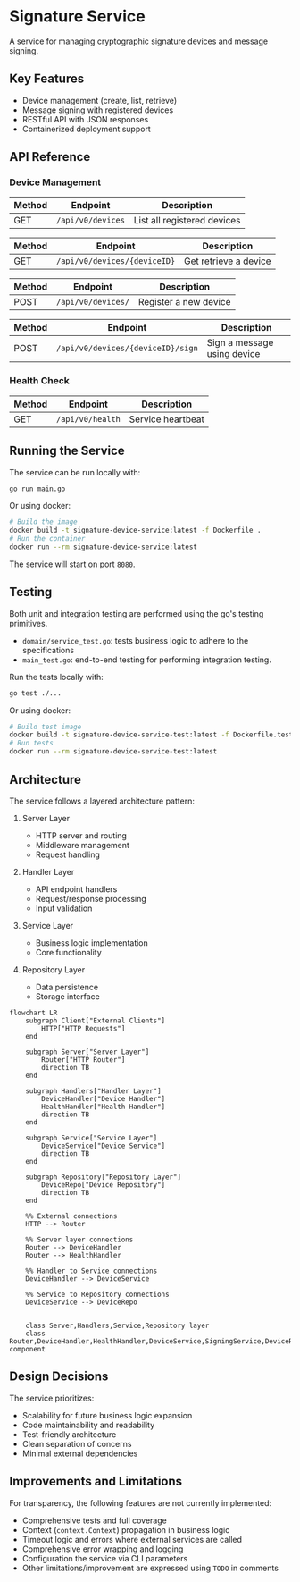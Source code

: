 # Signature Service

A service for managing cryptographic signature devices and message signing.

## Key Features
- Device management (create, list, retrieve)
- Message signing with registered devices
- RESTful API with JSON responses
- Containerized deployment support

## API Reference

### Device Management
| Method | Endpoint                        | Description                    |
|--------|---------------------------------|--------------------------------|
| GET    | `/api/v0/devices`               | List all registered devices    |

| Method | Endpoint                        | Description                    |
|--------|---------------------------------|--------------------------------|
| GET    | `/api/v0/devices/{deviceID}`    | Get retrieve a device             |

| Method | Endpoint                        | Description                    |
|--------|---------------------------------|--------------------------------|
| POST   | `/api/v0/devices/`        | Register a new device          |

| Method | Endpoint                        | Description                    |
|--------|---------------------------------|--------------------------------|
| POST   | `/api/v0/devices/{deviceID}/sign`| Sign a message using device   |

### Health Check
| Method | Endpoint           | Description        |
|--------|--------------------|--------------------|
| GET    | `/api/v0/health`   | Service heartbeat  |

## Running the Service

The service can be run locally with:

```bash
go run main.go
```

Or using docker:

```bash
# Build the image
docker build -t signature-device-service:latest -f Dockerfile .
# Run the container
docker run --rm signature-device-service:latest
```

The service will start on port `8080`.

## Testing

Both unit and integration testing are performed using the go's testing primitives. 
 - `domain/service_test.go`: tests business logic to adhere to the specifications
 - `main_test.go`: end-to-end testing for performing integration testing.   


Run the tests locally with:

```bash
go test ./...
```

Or using docker:

```bash
# Build test image
docker build -t signature-device-service-test:latest -f Dockerfile.test .
# Run tests
docker run --rm signature-device-service-test:latest
```

## Architecture

The service follows a layered architecture pattern:

1. Server Layer
   - HTTP server and routing
   - Middleware management
   - Request handling

2. Handler Layer
   - API endpoint handlers
   - Request/response processing
   - Input validation

3. Service Layer
   - Business logic implementation
   - Core functionality

4. Repository Layer
   - Data persistence
   - Storage interface


```mermaid
flowchart LR
    subgraph Client["External Clients"]
        HTTP["HTTP Requests"]
    end

    subgraph Server["Server Layer"]
        Router["HTTP Router"]
        direction TB
    end

    subgraph Handlers["Handler Layer"]
        DeviceHandler["Device Handler"]
        HealthHandler["Health Handler"]
        direction TB
    end

    subgraph Service["Service Layer"]
        DeviceService["Device Service"]
        direction TB
    end

    subgraph Repository["Repository Layer"]
        DeviceRepo["Device Repository"]
        direction TB
    end

    %% External connections
    HTTP --> Router

    %% Server layer connections
    Router --> DeviceHandler
    Router --> HealthHandler

    %% Handler to Service connections
    DeviceHandler --> DeviceService

    %% Service to Repository connections
    DeviceService --> DeviceRepo

    
    class Server,Handlers,Service,Repository layer
    class Router,DeviceHandler,HealthHandler,DeviceService,SigningService,DeviceRepo component
```

## Design Decisions

The service prioritizes:
- Scalability for future business logic expansion
- Code maintainability and readability
- Test-friendly architecture
- Clean separation of concerns
- Minimal external dependencies

## Improvements and Limitations

For transparency, the following features are not currently implemented:
- Comprehensive tests and full coverage 
- Context (`context.Context`) propagation in business logic
- Timeout logic and errors where external services are called
- Comprehensive error wrapping and logging
- Configuration the service via CLI parameters
- Other limitations/improvement are expressed using `TODO` in comments
